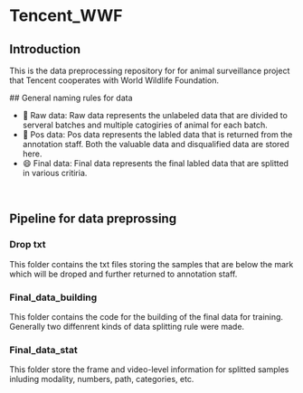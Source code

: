 # Tencent_WWF


## Introduction
<p align="left"> 
This is the data preprocessing repository for for animal surveillance project that Tencent cooperates with World Wildlife Foundation.
</p>
## General naming rules for data
<br />

- 🔭 Raw data: Raw data represents the unlabeled data that are divided to serveral batches and multiple catogiries of animal for each batch.
- 🌱 Pos data: Pos data represents the labled data that is returned from the annotation staff. Both the valuable data and disqualified data are stored here.
- 😄 Final data: Final data represents the final labled data that are splitted in various critiria.

<br />


## Pipeline for data preprossing

### Drop txt
This folder contains the txt files storing the samples that are below the mark which will be droped and further returned to annotation staff.
### Final_data_building
This folder contains the code for the building of the final data for training. Generally two diffenrent kinds of data splitting rule were made.
### Final_data_stat 
This folder store the frame and video-level information for splitted samples inluding modality, numbers, path, categories, etc.


